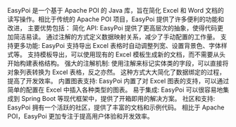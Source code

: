 EasyPoi 是一个基于 Apache POI 的 Java 库，旨在简化 Excel 和 Word 文档的读写操作。相比于传统的 Apache POI 项目，EasyPoi 提供了许多便利的功能和改进，
主要优势包括：
简化 API:
    EasyPoi 提供了更高层次的抽象，使得代码更加简洁易读。
    通过注解的方式定义数据映射关系，减少了手动配置的工作量。
支持更多功能:
    EasyPoi 支持导出 Excel 表格时自动调整列宽、设置背景色、字体样式等。
    支持模板导出，可以使用现有的 Excel 模板生成新的文档，而不需要从头开始构建表格结构。
强大的注解机制:
    使用注解来标记实体类的字段，可以直接将对象列表转换为 Excel 表格，反之亦然。
    这种方式大大简化了数据绑定的过程，提高了开发效率。
内置图表支持:
    EasyPoi 内置了对 Excel 图表的支持，可以通过简单的配置在 Excel 中插入各种类型的图表。
易于集成:
    EasyPoi 可以很容易地集成到 Spring Boot 等现代框架中，提供了开箱即用的解决方案。
社区和支持:
    EasyPoi 拥有一个活跃的社区，提供了丰富的文档和示例代码。
    相比于 Apache POI，EasyPoi 更加专注于提高用户体验和开发效率。